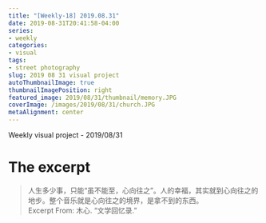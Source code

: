 ```yaml
---
title: "[Weekly-18] 2019.08.31"
date: 2019-08-31T20:41:58-04:00
series:
- weekly
categories:
- visual
tags:
- street photography
slug: 2019 08 31 visual project
autoThumbnailImage: true
thumbnailImagePosition: right
featured_image: 2019/08/31/thumbnail/memory.JPG
coverImage: /images/2019/08/31/church.JPG
metaAlignment: center
---
```


Weekly visual project - 2019/08/31
<!--more-->

# The excerpt
>人生多少事，只能“虽不能至，心向往之”。人的幸福，其实就到心向往之的地步。整个音乐就是心向往之的境界，是拿不到的东西。   
Excerpt From: 木心. “文学回忆录.” 